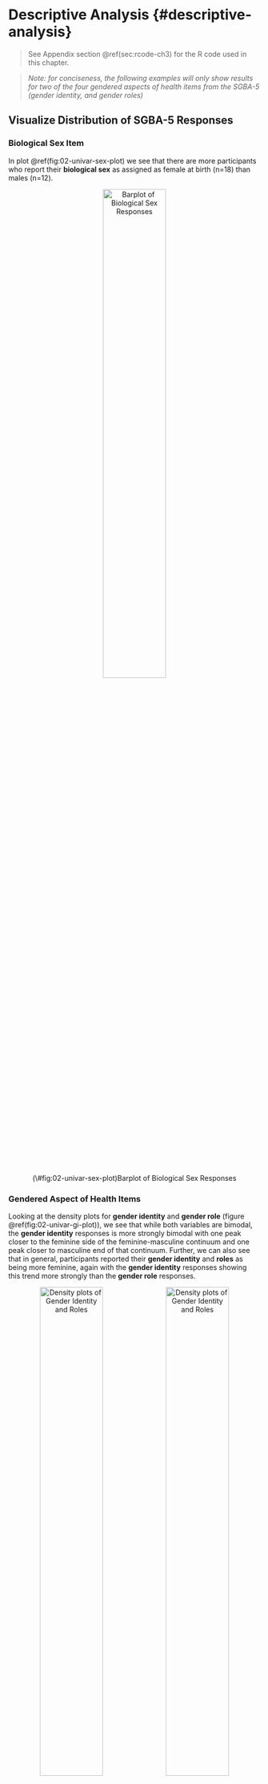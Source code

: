 # Descriptive Analysis {#descriptive-analysis}



> See Appendix section \@ref(sec:rcode-ch3) for the R code used in this chapter.

> *Note: for conciseness, the following examples will only show results for two of the four gendered aspects of health items from the SGBA-5 (gender identity, and gender roles)*


## Visualize Distribution of SGBA-5 Responses

### Biological Sex Item

In plot \@ref(fig:02-univar-sex-plot) we see that there are more participants who report their **biological sex** as assigned as female at birth (n=18) than males (n=12). 

<div class="figure" style="text-align: center">
<img src="02-descriptive-analysis_files/figure-epub3/02-univar-sex-plot-1.png" alt="Barplot of Biological Sex Responses" width="50%" />
<p class="caption">(\#fig:02-univar-sex-plot)Barplot of Biological Sex Responses</p>
</div>

### Gendered Aspect of Health Items

Looking at the density plots for **gender identity** and **gender role** (figure \@ref(fig:02-univar-gi-plot)), we see that while both variables are bimodal, the **gender identity** responses is more strongly bimodal with one peak closer to the feminine side of the feminine-masculine continuum and one peak closer to masculine end of that continuum. Further, we can also see that in general, participants reported their **gender identity** and **roles** as being more feminine, again with the **gender identity** responses showing this trend more strongly than the **gender role** responses.  

<div class="figure" style="text-align: center">
<img src="02-descriptive-analysis_files/figure-epub3/02-univar-gi-plot-1.png" alt="Density plots of Gender Identity and Roles" width="50%" /><img src="02-descriptive-analysis_files/figure-epub3/02-univar-gi-plot-2.png" alt="Density plots of Gender Identity and Roles" width="50%" />
<p class="caption">(\#fig:02-univar-gi-plot)Density plots of Gender Identity and Roles</p>
</div>

Presently, there is _<span style="color:red">no clear consensus on how to present descriptive statistics of bimodal variables in health research.</span>_ Reporting the mean(sd) or median(IQR) of a variable does not clearly communicate that there is more than one peak in a bimodal variable’s distribution. 

When taken alongside the SGBA-5’s assumption that the feminine-masculine continuum doesn’t have a true 0 value, it is our suggestion that:

> _If researchers decide to report a descriptive statistic for a bimodally distributed variable, they should report a nominal description of the variable's distriubtion **skew**._ 

For example, if a gendered aspect of health item from the SGBA-5 demonstrates a bimodal distribution, the variable's **skew** can be described along the feminine-masculine continuum instead of reporting the numerical average alone. 

To be able to describe the **skew** of one of the gender variables, the authors suggest calculating the variable’s mean score along the feminine-masculine continuum and then reporting the skew using the suggested nominal classification guide seen in Table \@ref(tab:02-tab). 

_Please note that these suggested classification guidelines are arbitrary and may not be appropriate in all circumstances._ 


Table: (\#tab:02-tab)Potential Interpretation of Sample Means for Gendered Aspect of Health Items.

|Mean     |Interpretation                 |
|:--------|:------------------------------|
|>70      |"Skews masculine"              |
|55 to 70 |"More masculine than feminine" |
|45 to 55 |"Not strongly skewed"          |
|30 to 45 |"More feminine than masculine" |
|<30      |"Skews feminine"               |

__Note:__
This table assumes you have recorded the gendered aspects of health items as 0 being the most feminine score and 100 being the most masculine score.

For the simulated dataset represented in the density plots above, the mean score for the **gender identity** item was 50.2 and 46.8 for the **gender role** item. This means that when reporting descriptive statistics on the simulated sample we could report that: <span style="color:purple">*"The simulated sample was not strongly skewed on a feminine to masculine continuum for either the gender identity or gender role measures from the SGBA-5"*</span>. 

## Descriptive Table of SGBA-5 Responses

Taking all these together, an example of a sample characteristics table of the SGBA-5 items in the simulated dataset could be presented as has been displayed in Table \@ref(tab:02-tab02)


Table: (\#tab:02-tab02)Simulated sample characteristics.

|SGBA Item                        |Sample (n = 30)     |
|:--------------------------------|:-------------------|
|Biological Sex (n(%))            |                    |
|<i>Female</i>                    |14(47%)             |
|<i>Intersex</i>                  |NA                  |
|<i>Male</i>                      |16(53%)             |
|Gendered Aspect of Health (skew) |                    |
|<i>Gender Identity</i>           |Not strongly skewed |
|<i>Gendered Roles</i>            |Not strongly skewed |

> See Appendix section \@ref(sec:rcode-ch3) for the R code used in this chapter.
